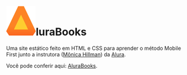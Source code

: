 # ![Logo do AluraBooks](/imgs/Logo.svg)luraBooks

Uma site estático feito em HTML e CSS para aprender o método Mobile First junto a instrutora ([Mônica Hillman](https://www.linkedin.com/in/monicamhillman/?originalSubdomain=br)) da [Alura](https://www.alura.com.br/).

Você pode conferir aqui: [AluraBooks](https://vfrancischini.github.io/alurabooks/).